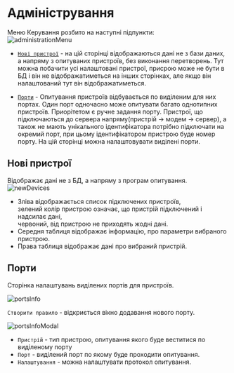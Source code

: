 # Адміністрування

Меню Керування розбито на наступні підпункти:   
![administrationMenu](/img/administration/administrationMenu.png)

* [`Нові пристрої`](/administration/#_2) - на цій сторінці відображаються дані не з бази даних, а напряму з опитуваних пристроїв, без виконання перетворень.
Тут можна побачити усі налаштовані пристрої, присрою може не бути в БД і він не відображатиметься на інших сторінках, 
але якщо він налаштований тут він відображатиметься.

* [`Порти`](/administration/#_3) - Опитування пристроїв відбувається по виділеним для них портах. 
Один порт одночасно може опитувати багато однотипних пристроїв. Приорітетом є ручне задання порту. 
Пристрої, що підключаються до сервера напряму(пристрій -> модем -> сервер), 
а також не мають унікального ідентифікатора потрібно підключати на окремий порт, 
при цьому ідентифікатором пристрою буде номер порту. На цій сторінці можна налаштовувати виділені порти.

## Нові пристрої
Відображає дані не з БД, а напряму з програм опитування.
![newDevices](/img/administration/newDevices.png)

* Зліва відображається список підключених пристроїв,  
зелений колір пристрою означає, що пристрій підключений і надсилає дані,  
червоний, від пристрою не приходять жодні дані.
* Середня таблиця відображає інформацію, про параметри вибраного пристрою.
* Права таблиця відображає дані про вибраний пристрій.

## Порти
Сторінка налаштувань виділених портів для пристроїв.

![portsInfo](/img/administration/portsInfo.png)

`Створити правило` - відкриється вікно додавання нового порту.

![portsInfoModal](/img/administration/portsInfoModal.png)

* `Пристрій` - тип пристрою, опитування якого буде веститися по виділеному порту
* `Порт` - виділений порт по якому буде проходити опитування.
* `Налаштування` - можна налаштувати протокол опитування.